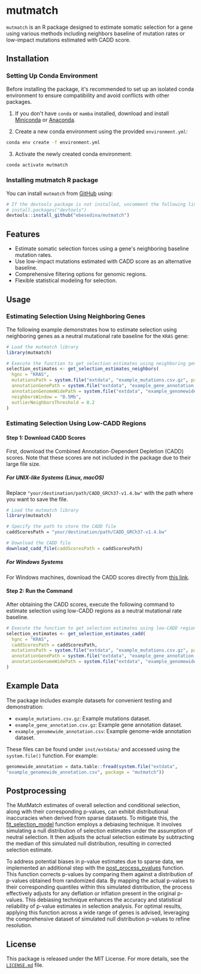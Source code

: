 # mutmatch

`mutmatch` is an R package designed to estimate somatic selection for a gene using various methods including neighbors baseline of mutation rates or low-impact mutations estimated with CADD score.

## Installation

### Setting Up Conda Environment

Before installing the package, it's recommended to set up an isolated conda environment to ensure compatibility and avoid conflicts with other packages.

1. If you don't have `conda` or `mamba` installed, download and install [Miniconda](https://docs.conda.io/en/latest/miniconda.html) or [Anaconda](https://www.anaconda.com/products/distribution).

2. Create a new conda environment using the provided `environment.yml`:

```bash
conda env create -f environment.yml
```

3. Activate the newly created conda environment:

```bash
conda activate mutmatch
```

### Installing mutmatch R package

You can install `mutmatch` from [GitHub](https://github.com/ebesedina/mutmatch) using:

```R
# If the devtools package is not installed, uncomment the following line:
# install.packages("devtools")
devtools::install_github("ebesedina/mutmatch")
```

## Features

- Estimate somatic selection forces using a gene's neighboring baseline mutation rates.
- Use low-impact mutations estimated with CADD score as an alternative baseline.
- Comprehensive filtering options for genomic regions.
- Flexible statistical modeling for selection.

## Usage

### Estimating Selection Using Neighboring Genes

The following example demonstrates how to estimate selection using neighboring genes as a neutral mutational rate baseline for the `KRAS` gene:

```R
# Load the mutmatch library
library(mutmatch)

# Execute the function to get selection estimates using neighboring genes
selection_estimates <- get_selection_estimates_neighbors(
  hgnc = "KRAS",
  mutationsPath = system.file("extdata", "example_mutations.csv.gz", package = "mutmatch"),
  annotationGenePath = system.file("extdata", "example_gene_annotation.csv.gz", package = "mutmatch"),
  annotationGenomeWidePath = system.file("extdata", "example_genomewide_annotation.csv", package = "mutmatch"),
  neighborsWindow = "0.5Mb",
  outlierNeighborsThreshold = 0.2
)
```

### Estimating Selection Using Low-CADD Regions

#### Step 1: Download CADD Scores

First, download the Combined Annotation-Dependent Depletion (CADD) scores. Note that these scores are not included in the package due to their large file size.

##### For UNIX-like Systems (Linux, macOS)

Replace `"your/destination/path/CADD_GRCh37-v1.4.bw"` with the path where you want to save the file.

```R
# Load the mutmatch library
library(mutmatch)

# Specify the path to store the CADD file
caddScoresPath = "your/destination/path/CADD_GRCh37-v1.4.bw"

# Download the CADD file
download_cadd_file(caddScoresPath = caddScoresPath)
```

##### For Windows Systems

For Windows machines, download the CADD scores directly from [this link](https://krishna.gs.washington.edu/download/CADD/bigWig/CADD_GRCh37-v1.4.bw).

#### Step 2: Run the Command

After obtaining the CADD scores, execute the following command to estimate selection using low-CADD regions as a neutral mutational rate baseline.

```R
# Execute the function to get selection estimates using low-CADD regions
selection_estimates <- get_selection_estimates_cadd(
  hgnc = "KRAS",
  caddScoresPath = caddScoresPath,
  mutationsPath = system.file("extdata", "example_mutations.csv.gz", package = "mutmatch"),
  annotationGenePath = system.file("extdata", "example_gene_annotation.csv.gz", package = "mutmatch"),
  annotationGenomeWidePath = system.file("extdata", "example_genomewide_annotation.csv", package = "mutmatch")
)
```

## Example Data

The package includes example datasets for convenient testing and demonstration:

- `example_mutations.csv.gz`: Example mutations dataset.
- `example_gene_annotation.csv.gz`: Example gene annotation dataset.
- `example_genomewide_annotation.csv`: Example genome-wide annotation dataset.

These files can be found under `inst/extdata/` and accessed using the `system.file()` function. 
For example:

```R
genomewide_annotation = data.table::fread(system.file("extdata", 
"example_genomewide_annotation.csv", package = "mutmatch"))
```
## Postprocessing

The MutMatch estimates of overall selection and conditional selection, along with their corresponding p-values, can exhibit distributional inaccuracies when derived from sparse datasets. To mitigate this, the [fit_selection_model](R/fit_selection_model.R) function employs a debiasing technique. It involves simulating a null distribution of selection estimates under the assumption of neutral selection. It then adjusts the actual selection estimate by subtracting the median of this simulated null distribution, resulting in corrected selection estimate. 

To address potential biases in p-value estimates due to sparse data, we implemented an additional step with the [post_process_pvalues](R/post_process_pvalues.R) function. This function corrects p-values by comparing them against a distribution of p-values obtained from randomized data. By mapping the actual p-values to their corresponding quantiles within this simulated distribution, the process effectively adjusts for any deflation or inflation present in the original p-values. This debiasing technique enhances the accuracy and statistical reliability of p-value estimates in selection analysis. For optimal results, applying this function across a wide range of genes is advised, leveraging the comprehensive dataset of simulated null distribution p-values to refine resolution.

## License

This package is released under the MIT License. For more details, see the [`LICENSE.md`](LICENSE.md) file.


